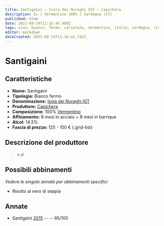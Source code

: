 ```yaml
---
title: Santigaìni – Isola dei Nuraghi IGT – Capichera
description: 5★ | Vermentino 100% | Sardegna (IT)
published: true
date: 2021-08-24T11:16:44.400Z
tags: vino, bianco, fermo, varietale, Vermentino, italia, sardegna, risotto al nero di seppia, 125 - 150 €, 5 stelle
editor: markdown
dateCreated: 2021-08-24T11:16:41.742Z
---
```


# Santigaìni

## Caratteristiche
- **Nome:** Santigaìni 
- **Tipologia:** Bianco fermo
- **Denominazione:** [Isola dei Nuraghi IGT](/denominazioni/Italia/Sardegna/IGT/Isola-dei-Nuraghi)
- **Produttore:** [Capichera](/produttori/Italia/Sardegna/Capichera) 
- **Composizione:** 100% [Vermentino](/vitigni/bacca-bianca/Vermentino)
- **Affinamento:** 8 mesi in acciaio + 8 mesi in barrique 
- **Alcol:** 14.5%
- **Fascia di prezzo:** 125 - 150 €
{.grid-list}

## Descrizione del produttore

> n.d.

## Possibili abbinamenti
*Vedere le singole annate per abbinamenti specifici*

- Risotto al nero di seppia

## Annate
- Santigaìni [2015](vini/Italia/Sardegna/Capichera/Santigaini/2015) -- <span class="star-5"></span> -- 95/100


